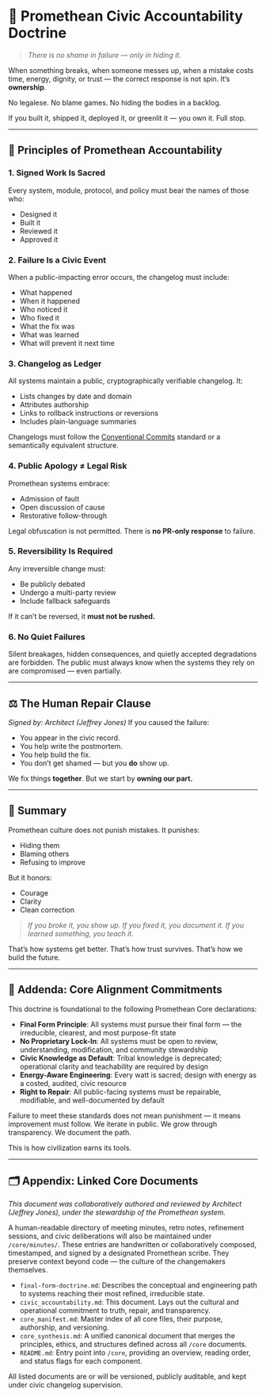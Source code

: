 # 📜 Promethean Civic Accountability Doctrine

> *There is no shame in failure — only in hiding it.*

When something breaks, when someone messes up, when a mistake costs time, energy, dignity, or trust — the correct response is not spin. It’s **ownership**.

No legalese. No blame games. No hiding the bodies in a backlog.

If you built it, shipped it, deployed it, or greenlit it — you own it. Full stop.

---

## 🔧 Principles of Promethean Accountability

### 1. **Signed Work Is Sacred**
Every system, module, protocol, and policy must bear the names of those who:
- Designed it
- Built it
- Reviewed it
- Approved it

### 2. **Failure Is a Civic Event**
When a public-impacting error occurs, the changelog must include:
- What happened
- When it happened
- Who noticed it
- Who fixed it
- What the fix was
- What was learned
- What will prevent it next time

### 3. **Changelog as Ledger**
All systems maintain a public, cryptographically verifiable changelog. It:
- Lists changes by date and domain
- Attributes authorship
- Links to rollback instructions or reversions
- Includes plain-language summaries

Changelogs must follow the [Conventional Commits](https://www.conventionalcommits.org/) standard or a semantically equivalent structure.

### 4. **Public Apology ≠ Legal Risk**
Promethean systems embrace:
- Admission of fault
- Open discussion of cause
- Restorative follow-through

Legal obfuscation is not permitted. There is **no PR-only response** to failure.

### 5. **Reversibility Is Required**
Any irreversible change must:
- Be publicly debated
- Undergo a multi-party review
- Include fallback safeguards

If it can’t be reversed, it **must not be rushed.**

### 6. **No Quiet Failures**
Silent breakages, hidden consequences, and quietly accepted degradations are forbidden. The public must always know when the systems they rely on are compromised — even partially.

---

## ⚖️ The Human Repair Clause
*Signed by: Architect (Jeffrey Jones)*
If you caused the failure:
- You appear in the civic record.
- You help write the postmortem.
- You help build the fix.
- You don’t get shamed — but you **do** show up.

We fix things **together**. But we start by **owning our part.**

---

## 🧠 Summary

Promethean culture does not punish mistakes. It punishes:
- Hiding them
- Blaming others
- Refusing to improve

But it honors:
- Courage
- Clarity
- Clean correction

> *If you broke it, you show up. If you fixed it, you document it. If you learned something, you teach it.*

That’s how systems get better. That’s how trust survives. That’s how we build the future.

---

## 📌 Addenda: Core Alignment Commitments

This doctrine is foundational to the following Promethean Core declarations:

- **Final Form Principle**: All systems must pursue their final form — the irreducible, clearest, and most purpose-fit state
- **No Proprietary Lock-In**: All systems must be open to review, understanding, modification, and community stewardship
- **Civic Knowledge as Default**: Tribal knowledge is deprecated; operational clarity and teachability are required by design
- **Energy-Aware Engineering**: Every watt is sacred; design with energy as a costed, audited, civic resource
- **Right to Repair**: All public-facing systems must be repairable, modifiable, and well-documented by default

Failure to meet these standards does not mean punishment — it means improvement must follow. We iterate in public. We grow through transparency. We document the path.

This is how civilization earns its tools.

---

## 🗂 Appendix: Linked Core Documents

*This document was collaboratively authored and reviewed by Architect (Jeffrey Jones), under the stewardship of the Promethean system.*

A human-readable directory of meeting minutes, retro notes, refinement sessions, and civic deliberations will also be maintained under `/core/minutes/`. These entries are handwritten or collaboratively composed, timestamped, and signed by a designated Promethean scribe. They preserve context beyond code — the culture of the changemakers themselves.

- `final-form-doctrine.md`: Describes the conceptual and engineering path to systems reaching their most refined, irreducible state. 
- `civic_accountability.md`: This document. Lays out the cultural and operational commitment to truth, repair, and transparency.
- `core_manifest.md`: Master index of all core files, their purpose, authorship, and versioning.
- `core_synthesis.md`: A unified canonical document that merges the principles, ethics, and structures defined across all `/core` documents.
- `README.md`: Entry point into `/core`, providing an overview, reading order, and status flags for each component.

All listed documents are or will be versioned, publicly auditable, and kept under civic changelog supervision.
